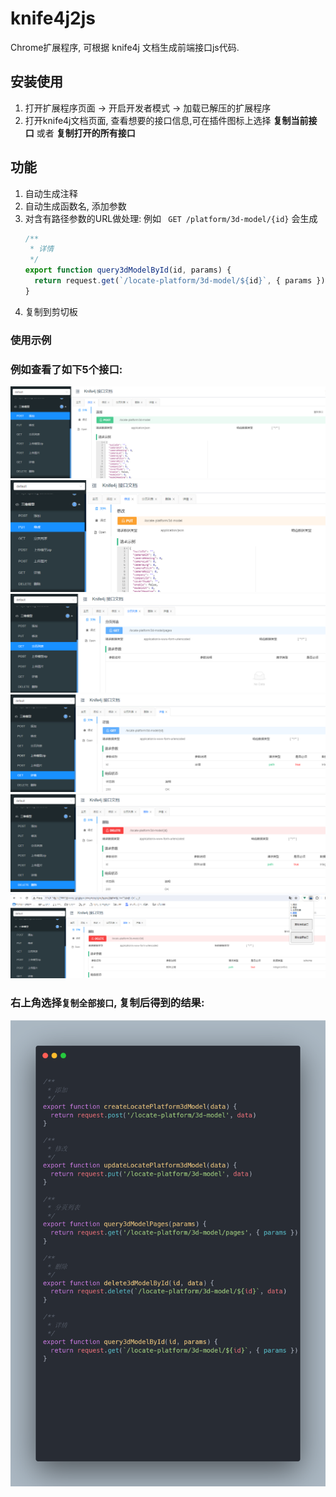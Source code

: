 # knife4j2js
Chrome扩展程序, 可根据 knife4j 文档生成前端接口js代码.

## 安装使用
1. 打开扩展程序页面 -> 开启开发者模式 -> 加载已解压的扩展程序
2. 打开knife4j文档页面, 查看想要的接口信息,可在插件图标上选择 **复制当前接口** 或者 **复制打开的所有接口**


## 功能
1. 自动生成注释
2. 自动生成函数名, 添加参数
3. 对含有路径参数的URL做处理: 例如 ` GET /platform/3d-model/{id}` 会生成 
    ```javascript
    /**
     * 详情
     */
    export function query3dModelById(id, params) {
      return request.get(`/locate-platform/3d-model/${id}`, { params })
    }
    
    ```
4. 复制到剪切板

### 使用示例
### 例如查看了如下5个接口:
![示例图片](./images/e1.png)
![示例图片](./images/e2.png)
![示例图片](./images/e3.png)
![示例图片](./images/e4.png)
![示例图片](./images/e5.png)
![示例图片](./images/e6.png)


### 右上角选择`复制全部接口`, 复制后得到的结果:
![示例图片](./images/carbon.png)


